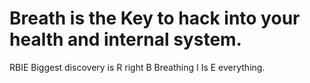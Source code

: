 # Breath is the Key to hack into your health and internal system.

RBIE
Biggest discovery is
R right 
B Breathing
I Is 
E everything.
